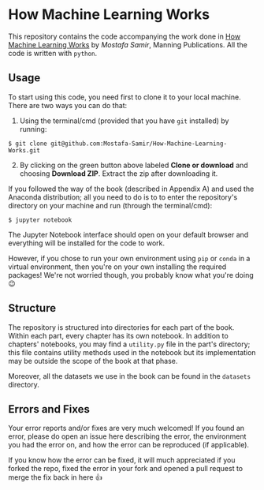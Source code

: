 # How Machine Learning Works

This repository contains the code accompanying the work done in [How Machine Learning Works](https://www.manning.com/books/how-machine-learning-works) by _Mostafa Samir_, Manning Publications. All the code is written with `python`.

## Usage
To start using this code, you need first to clone it to your local machine. There are two ways you can do that:

1. Using the terminal/cmd (provided that you have `git` installed) by running:
```
$ git clone git@github.com:Mostafa-Samir/How-Machine-Learning-Works.git
```

2. By clicking on the green button above labeled **Clone or download** and choosing **Download ZIP**. Extract the zip after downloading it.

If you followed the way of the book (described in Appendix A) and used the Anaconda distribution; all you need to do is to to enter the repository's directory on your machine and run (through the terminal/cmd):
```
$ jupyter notebook
```

The Jupyter Notebook interface should open on your default browser and everything will be installed for the code to work.

However, if you chose to run your own environment using `pip` or `conda` in a virtual environment, then you're on your own installing the required packages! We're not worried though, you probably know what you're doing :wink:

## Structure
The repository is structured into directories for each part of the book. Within each part, every chapter has its own notebook. In addition to chapters' notebooks, you may find a `utility.py` file in the part's directory; this file contains utility methods used in the notebook but its implementation may be outside the scope of the book at that phase.

Moreover, all the datasets we use in the book can be found in the `datasets` directory.

## Errors and Fixes
Your error reports and/or fixes are very much welcomed! If you found an error, please do open an issue here describing the error, the environment you had the error on, and how the error can be reproduced (if applicable).

If you know how the error can be fixed, it will much appreciated if you forked the repo, fixed the error in your fork and opened a pull request to merge the fix back in here :+1:
